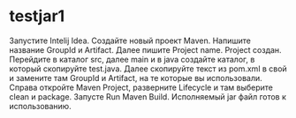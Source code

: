 # testjar1
Запустите Intelij Idea.
Создайте новый проект Maven.
Напишите название GroupId и Artifact.
Далее пишите Project name.
Project создан.
Перейдите в каталог src, далее main и в java создайте каталог, в который скопируйте test.java.
Далее скопируйте текст из pom.xml в свой и замените там GroupId и Artifact, на те которые вы использовали.
Справа откройте Maven Project, разверните Lifecycle и там выберите clean и package.
Запусте Run Maven Build. Исполняемый jar файл готов к использованию.
